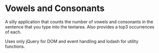# Vowels and Consonants

A silly application that counts the number of vowels and consonants in the sentence that you
type into the textarea. Also provides a top3 occurrences of each.

Uses only jQuery for DOM and event handling and lodash for utility functions.